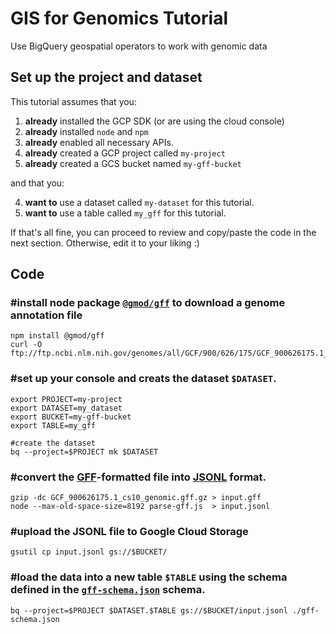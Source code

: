 # GIS for Genomics Tutorial
Use BigQuery geospatial operators to work with genomic data

## Set up the project and dataset

This tutorial assumes that you:

1. **already** installed the GCP SDK (or are using the cloud console)
2. **already** installed `node` and `npm`
3. **already** enabled all necessary APIs.
4. **already** created a GCP project called `my-project`
5. **already** created a GCS bucket named `my-gff-bucket`

and that you:

4. **want to** use a dataset called `my-dataset` for this tutorial.
5. **want to** use a table called `my_gff` for this tutorial.

If that's all fine, you can proceed to review and copy/paste the code in the next section. Otherwise, edit it to your liking :)

## Code

### #install node package [`@gmod/gff`](https://github.com/GMOD/gff-js) to download a genome annotation file
```
npm install @gmod/gff
curl -O ftp://ftp.ncbi.nlm.nih.gov/genomes/all/GCF/900/626/175/GCF_900626175.1_cs10/GCF_900626175.1_cs10_genomic.gff.gz
```

### #set up your console and creats the dataset `$DATASET`.
```
export PROJECT=my-project
export DATASET=my_dataset
export BUCKET=my-gff-bucket
export TABLE=my_gff

#create the dataset
bq --project=$PROJECT mk $DATASET
```

### #convert the [GFF](https://github.com/The-Sequence-Ontology/Specifications/blob/master/gff3.md)-formatted file into [JSONL](http://jsonlines.org/) format.
```
gzip -dc GCF_900626175.1_cs10_genomic.gff.gz > input.gff
node --max-old-space-size=8192 parse-gff.js  > input.jsonl
```

### #upload the JSONL file to Google Cloud Storage
```
gsutil cp input.jsonl gs://$BUCKET/
```

### #load the data into a new table `$TABLE` using the schema defined in the [`gff-schema.json`](gff-schema.json) schema.

```
bq --project=$PROJECT $DATASET.$TABLE gs://$BUCKET/input.jsonl ./gff-schema.json
```
